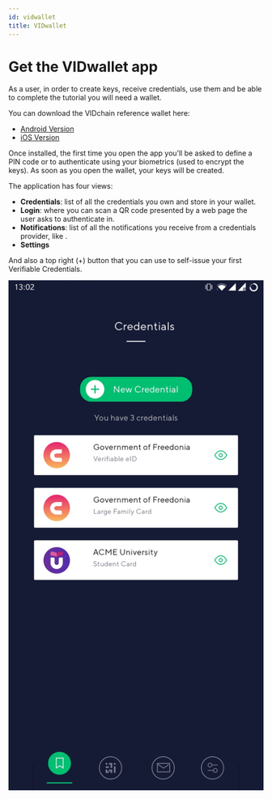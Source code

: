 ```yaml
---
id: vidwallet
title: VIDwallet
---
```


# Get the VIDwallet app

As a user, in order to create keys, receive credentials, use them and be able to complete the tutorial you will need a wallet.

You can download the VIDchain reference wallet here:

- [Android Version](https://play.google.com/store/apps/details?id=com.validatedid.wallet)
- [iOS Version](https://apps.apple.com/us/app/vidwallet/id1554340592)

Once installed, the first time you open the app you’ll be asked to define a PIN code or to authenticate using your biometrics (used to encrypt the keys). As soon as you open the wallet, your keys will be created.

The application has four views:

- **Credentials**: list of all the credentials you own and store in your wallet.
- **Login**: where you can scan a QR code presented by a web page the user asks to authenticate in.
- **Notifications**: list of all the notifications you receive from a credentials provider, like .
- **Settings**

And also a top right (+) button that you can use to self-issue your first Verifiable Credentials.

<div align='center'>

![main-kyc](../_media/main-kyc.jpg ":size=30%")

</div>
